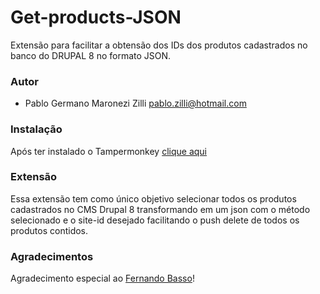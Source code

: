 # Get-products-JSON
Extensão para facilitar a obtensão dos IDs dos produtos cadastrados no banco do DRUPAL 8 no formato JSON.

### Autor
* Pablo Germano Maronezi Zilli <pablo.zilli@hotmail.com>

### Instalação
Após ter instalado o Tampermonkey [clique aqui](../../raw/master/getProductsJson.user.js)

### Extensão
Essa extensão tem como único objetivo selecionar todos os produtos cadastrados no CMS Drupal 8 transformando em um json 
com o método selecionado e o site-id desejado facilitando o push delete de todos os produtos contidos.

### Agradecimentos
Agradecimento especial ao [Fernando Basso](https://gist.github.com/FernandoBasso)! 